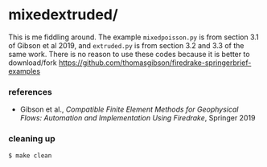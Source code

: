 mixedextruded/
==============

This is me fiddling around.  The example `mixedpoisson.py` is from section 3.1 of Gibson et al 2019, and `extruded.py` is from section 3.2 and 3.3 of the same work.  There is no reason to use these codes because it is better to download/fork  https://github.com/thomasgibson/firedrake-springerbrief-examples

### references

* Gibson et al., _Compatible Finite Element Methods for Geophysical Flows: Automation and Implementation Using Firedrake_, Springer 2019

### cleaning up

    $ make clean

